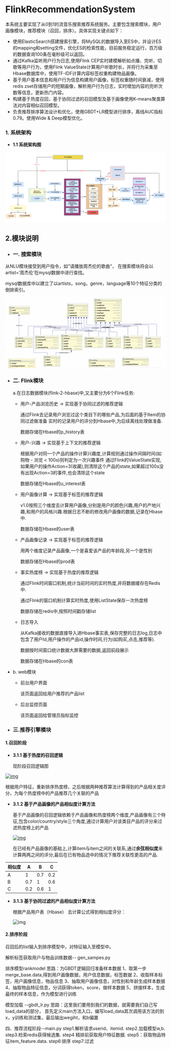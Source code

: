 # FlinkRecommendationSystem

本系统主要实现了从0到1的流音乐搜索推荐系统服务。主要包含搜索模块，用户画像模块，推荐模块（召回，排序）。具体实现关键点如下：

- 使用ElasticSearch搭建搜索引擎，将MySQL的数据导入至ES中，并设计ES的mapping和setting文件，优化ES的检索性能，目前服务稳定运行，百万级的数据查询100条在毫秒级可以返回。
- 通过Kafka监听用户行为日志,使用Flink CEP实时建模解析如点播、完听、切歌等用户行为，使用Flink ValueState计算用户听歌时长，并将行为采集至Hbase数据库中，使用TF-IDF计算内容标签权重构建物品画像。
- 基于用户基本信息和用户行为信息构建用户画像，标签权重随时间衰减，使用redis zset存储用户的短期画像，解析用户行为日志，实时增加内容的完听次数等信息，更新热门内容。
- 构建基于热度召回，基于协同过滤的召回模型及基于画像使用K-means聚类算法对内容相似召回模型。
- 负责推荐排序算法设计和优化，使用GBDT+LR模型进行排序，离线AUC指标0.79。使用Wide & Deep模型优化。

### 1. 系统架构 

- **1.1 系统架构图**

![system_structure](https://github.com/lulumengyi/FlinkRecommendationSystem/blob/main/resources/pic/system_structure.png)



## **2.模块说明**

- ### **一. 搜索模块**

从NLU模块接受到用户指令，如”请播放周杰伦的歌曲“， 在搜索模块将会以artist=‘周杰伦’在mysql数据中进行查找。

mysql数据库中以建立了以artists，song，genre，language等10个特征分类的倒排索引。

![image-20231204213027883](https://github.com/lulumengyi/FlinkRecommendationSystem/blob/main/resources/pic/image-20231204213027883.png)

- ### **二. Flink模块**

  a.在日志数据模块(flink-2-hbase)中,又主要分为6个Flink任务:

  - 用户-产品浏览历史  -> 实现基于协同过滤的推荐逻辑 

    通过Flink去记录用户浏览过这个类目下的哪些产品,为后面的基于Item的协同过滤做准备
    实时的记录用户的评分到Hbase中,为后续离线处理做准备.

    数据存储在Hbase的p_history表

  - 用户-兴趣 -> 实现基于上下文的推荐逻辑

    根据用户对同一个产品的操作计算兴趣度,计算规则通过操作间隔时间(如购物 - 浏览 < 100s)则判定为一次兴趣事件
    通过Flink的ValueState实现,如果用户的操作Action=3(收藏),则清除这个产品的state,如果超过100s没有出现Action=3的事件,也会清除这个state

    数据存储在Hbase的u_interest表

  - 用户画像计算 -> 实现基于标签的推荐逻辑

    v1.0按照三个维度去计算用户画像,分别是用户的颜色兴趣,用户的产地兴趣,和用户的风格兴趣.根据日志不断的修改用户画像的数据,记录在Hbase中.

    数据存储在Hbase的user表

  - 产品画像记录  -> 实现基于标签的推荐逻辑

    用两个维度记录产品画像,一个是喜爱该产品的年龄段,另一个是性别

    数据存储在Hbase的prod表

  - 事实热度榜 -> 实现基于热度的推荐逻辑 

    通过Flink时间窗口机制,统计当前时间的实时热度,并将数据缓存在Redis中.

    通过Flink的窗口机制计算实时热度,使用ListState保存一次热度榜

    数据存储在redis中,按照时间戳存储list

  - 日志导入

    从Kafka接收的数据直接导入进Hbase事实表,保存完整的日志log,日志中包含了用户Id,用户操作的产品id,操作时间,行为(如购买,点击,推荐等).

    数据按时间窗口统计数据大屏需要的数据,返回前段展示

    数据存储在Hbase的con表

- b. web模块

  - 前台用户界面

    该页面返回给用户推荐的产品list

  - 后台监控页面

    该页面返回给管理员指标监控



- ###  **三.推荐引擎模块**

#### **1.召回阶段**

- **3.1.1 基于热度的召回逻辑**

  现阶段召回逻辑图

[![img](https://github.com/will-che/flink-recommandSystem-demo/raw/master/resources/pic/v2.0%E7%94%A8%E6%88%B7%E6%8E%A8%E8%8D%90%E6%B5%81%E7%A8%8B.png)](https://github.com/will-che/flink-recommandSystem-demo/blob/master/resources/pic/v2.0用户推荐流程.png)

 根据用户特征，重新排序热度榜，之后根据两种推荐算法计算得到的产品相关度评分，为每个热度榜中的产品推荐几个关联的产品

- **3.1.2 基于产品画像的产品相似度计算方法**

  基于产品画像的召回逻辑依赖于产品画像和热度榜两个维度,产品画像有三个特征,包含color/country/style三个角度,通过计算用户对该类目产品的评分来过滤热度榜上的产品

  [![img](https://github.com/will-che/flink-recommandSystem-demo/raw/master/resources/pic/%E5%9F%BA%E4%BA%8E%E4%BA%A7%E5%93%81%E7%94%BB%E5%83%8F%E7%9A%84%E6%8E%A8%E8%8D%90%E9%80%BB%E8%BE%91.png)](https://github.com/will-che/flink-recommandSystem-demo/blob/master/resources/pic/基于产品画像的推荐逻辑.png)

  在已经有产品画像的基础上,计算item与item之间的关联系,通过**余弦相似度**来计算两两之间的评分,最后在已有物品选中的情况下推荐关联性更高的产品.

| 相似度 | A    | B    | C    |
| ------ | ---- | ---- | ---- |
| A      | 1    | 0.7  | 0.2  |
| B      | 0.7  | 1    | 0.6  |
| C      | 0.2  | 0.6  | 1    |

- **3.1.3 基于协同过滤的产品相似度计算方法**

  根据产品用户表（Hbase） 去计算公式得到相似度评分：

  ![img](https://github.com/will-che/flink-recommandSystem-demo/raw/master/resources/pic/%E5%9F%BA%E4%BA%8E%E7%89%A9%E5%93%81%E7%9A%84%E5%8D%8F%E5%90%8C%E8%BF%87%E6%BB%A4%E5%85%AC%E5%BC%8F.svg)

#### 2.排序阶段

召回后的list输入到排序模型中，对特征输入至模型中。

解析标签获取用户与物品训练数据-- gen_sampes.py

排序模型rankmodel
思路：为GBDT逻辑回归准备样本数据
1、取第一步merge_base.data,得到用户画像数据，用户信息数据，标签数据
2、收取样本标签，用户画像信息，物品信息
3、抽取用户画像信息，对性别和年龄生成样本数据
4、抽取物品特征信息，分词获得token，score，做样本数据
5、拼接样本，生成最终的样本信息，作为模型进行训练

模型加载 --gbdt_lr.py 思路：这里我们要用到我们的数据，就需要我们自己写load_data的部分， 首先定义main方法入口，编写load_data其次调用该方法的到x，y训练和测试集，最后输出wegiht，和b偏置

四、推荐流程阶段--main.py
step1.解析请求userid、itemid.
step2.加载模型w,b.
step3.检索redis获得候选集.
step4 精排前获取用户特征数据.
step5：获取物品特征item_feature.data.
step6:排序
step7:过滤









